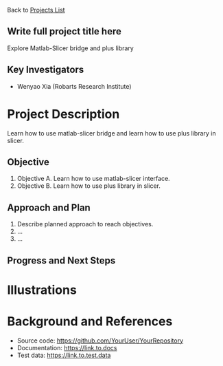 Back to [Projects List](../../README.md#ProjectsList)

## Write full project title here
Explore Matlab-Slicer bridge and plus library

## Key Investigators
- Wenyao Xia (Robarts Research Institute) 

# Project Description
<!--Learn how to use matlab-slicer bridge and learn how to use plus library in slicer. --> 
Learn how to use matlab-slicer bridge and learn how to use plus library in slicer.


## Objective
1. Objective A. Learn how to use matlab-slicer interface. 
1. Objective B. Learn how to use plus library in slicer. 


## Approach and Plan

1. Describe planned approach to reach objectives.
1. ...
1. ...

## Progress and Next Steps

<!--Describe progress and next steps in a few bullet points as you are making progress.-->

# Illustrations

<!--Add pictures and links to videos that demonstrate what has been accomplished.-->

<!--![Description of picture](Example2.jpg)-->

<!--![Some more images](Example2.jpg)-->

# Background and References

<!--Use this space for information that may help people better understand your project, like links to papers, source code, or data.-->

- Source code: https://github.com/YourUser/YourRepository
- Documentation: https://link.to.docs
- Test data: https://link.to.test.data
